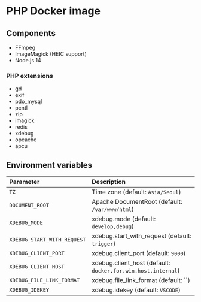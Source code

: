 # PHP Docker image

## Components

- FFmpeg
- ImageMagick (HEIC support)
- Node.js 14

### PHP extensions

- gd
- exif
- pdo_mysql
- pcntl
- zip
- imagick
- redis
- xdebug
- opcache
- apcu

## Environment variables

| Parameter                   | Description                                                  |
| :-------------------------- | :----------------------------------------------------------- |
| `TZ`                        | Time zone (default: `Asia/Seoul`)                            |
| `DOCUMENT_ROOT`             | Apache DocumentRoot (default: `/var/www/html`)               |
| `XDEBUG_MODE`               | xdebug.mode (default: `develop,debug`)                       |
| `XDEBUG_START_WITH_REQUEST` | xdebug.start_with_request (default: `trigger`)               |
| `XDEBUG_CLIENT_PORT`        | xdebug.client_port (default: `9000`)                         |
| `XDEBUG_CLIENT_HOST`        | xdebug.client_host (default: `docker.for.win.host.internal`) |
| `XDEBUG_FILE_LINK_FORMAT`   | xdebug.file_link_format (default: ``)                        |
| `XDEBUG_IDEKEY`             | xdebug.idekey (default: `VSCODE`)                            |
